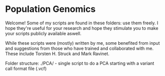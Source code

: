 # Population Genomics

Welcome! Some of my scripts are found in these folders: use them freely. I hope they're useful for your research and hope they stimulate you to make your scripts publicly available aswell.

While these scripts were (mostly) written by me, some benefited from input and suggestions from those who have trained and collaborated with me. These include Torsten H. Struck and Mark Ravinet.

Folder structure:
./PCA/ - single script to do a PCA starting with a variant call format file (.vcf)
